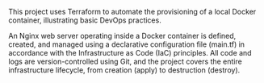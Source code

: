This project uses Terraform to automate the provisioning of a local Docker container, illustrating basic DevOps practices.

An Nginx web server operating inside a Docker container is defined, created, and managed using a declarative configuration file (main.tf) in accordance with the Infrastructure as Code (IaC) principles. All code and logs are version-controlled using Git, and the project covers the entire infrastructure lifecycle, from creation (apply) to destruction (destroy).